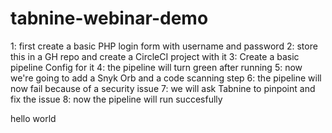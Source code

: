 # tabnine-webinar-demo
1: first create a basic PHP login form with username and password
2: store this in a GH repo and create a CircleCI project with it
3: Create a basic pipeline Config for it
4: the pipeline will turn green after running
5: now we're going to add a Snyk Orb and a code scanning step
6: the pipeline will now fail because of a security issue
7: we will ask Tabnine to pinpoint and fix the issue
8: now the pipeline will run succesfully

hello world